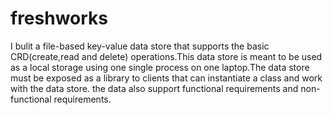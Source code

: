 # freshworks
I bulit a file-based key-value data store that supports the basic CRD(create,read and delete) operations.This data store is meant to be used as a local storage using one single process on one laptop.The data store must be exposed as a library to clients that can instantiate a class and work with the data store.
the data also support functional requirements and non-functional requirements.
